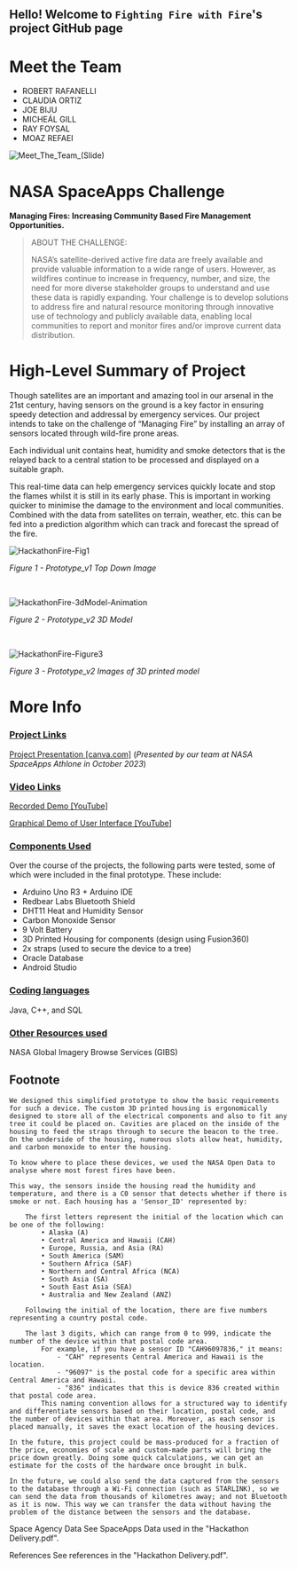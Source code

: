 ## Hello! Welcome to `Fighting Fire with Fire`'s project GitHub page

# Meet the Team 

* ROBERT RAFANELLI
* CLAUDIA ORTIZ
* JOE BIJU
* MICHEÁL GILL
* RAY FOYSAL
* MOAZ REFAEI

![Meet_The_Team_(Slide)](https://github.com/c-a00/HackathonFire/assets/79516500/f695662e-923e-429d-b34a-b09359419506)

# NASA SpaceApps Challenge
**Managing Fires: Increasing Community Based Fire Management Opportunities.**

> ABOUT THE CHALLENGE:
>
> NASA’s satellite-derived active fire data are freely available and provide valuable information to a wide range of users. However, as wildfires continue to increase in frequency, number, and size, the need for more diverse stakeholder groups to understand and use these data is rapidly expanding. Your challenge is to develop solutions to address fire and natural resource monitoring through innovative use of technology and publicly available data, enabling local communities to report and monitor fires and/or improve current data distribution.

# High-Level Summary of Project
Though satellites are an important and amazing tool in our arsenal in the 21st century, having sensors on the ground is a key factor in ensuring speedy detection and addressal by emergency services. Our project intends to take on the challenge of “Managing Fire” by installing an array of sensors located through wild-fire prone areas. 

Each individual unit contains heat, humidity and smoke detectors that is the relayed back to a central station to be processed and displayed on a suitable graph. 

This real-time data can help emergency services quickly locate and stop the flames whilst it is still in its early phase. This is important in working quicker to minimise the damage to the environment and local communities. Combined with the data from satellites on terrain, weather, etc. this can be fed into a prediction algorithm which can track and forecast the spread of the fire.

![HackathonFire-Fig1](https://github.com/c-a00/HackathonFire/assets/79516500/31e6a2fb-c975-4946-b01e-88849ba585c6)

_Figure 1 - Prototype_v1 Top Down Image_
<p>&nbsp;</p>

![HackathonFire-3dModel-Animation](https://github.com/c-a00/HackathonFire/assets/79516500/e36688db-775d-403b-bc3a-7f51743b50f6)

_Figure 2 - Prototype_v2 3D Model_
<p>&nbsp;</p>

![HackathonFire-Figure3](https://github.com/c-a00/HackathonFire/assets/79516500/f0ed36a5-e759-452f-a970-5cd8ff9ffca3)

_Figure 3 - Prototype_v2 Images of 3D printed model_
#    More Info
### <u>Project Links</u>
[Project Presentation [canva.com]](https://www.canva.com/design/DAFwkVmWuFw/x4a1gZBLiGtskBXygZIdHw/edit?utm_content=DAFwkVmWuFw&amp;utm_campaign=designshare&amp;utm_medium=link2&amp;utm_source=sharebutton)
(_Presented by our team at NASA SpaceApps Athlone in October 2023_)

### <u>Video Links</u>
[Recorded Demo [YouTube]](https://youtu.be/mCscuKfXkJo?feature=shared)

[Graphical Demo of User Interface [YouTube]](https://youtu.be/R-zqj8HamZ0?feature=shared)

### <u>Components Used</U>
Over the course of the projects, the following parts were tested, some of which were included in the final prototype. These include: 
* Arduino Uno R3 + Arduino IDE
* Redbear Labs Bluetooth Shield
* DHT11 Heat and Humidity Sensor
* Carbon Monoxide Sensor
* 9 Volt Battery
* 3D Printed Housing for components (design using Fusion360)
* 2x straps (used to secure the device to a tree)
* Oracle Database
* Android Studio
  
### <u>Coding languages</u>
Java, C++, and SQL

### <u>Other Resources used</u>
NASA Global Imagery Browse Services (GIBS)

## Footnote    
    We designed this simplified prototype to show the basic requirements for such a device. The custom 3D printed housing is ergonomically designed to store all of the electrical components and also to fit any tree it could be placed on. Cavities are placed on the inside of the housing to feed the straps through to secure the beacon to the tree. On the underside of the housing, numerous slots allow heat, humidity, and carbon monoxide to enter the housing.

    To know where to place these devices, we used the NASA Open Data to analyse where most forest fires have been.

    This way, the sensors inside the housing read the humidity and temperature, and there is a C0 sensor that detects whether if there is smoke or not. Each housing has a 'Sensor_ID' represented by:

        The first letters represent the initial of the location which can be one of the following:
            • Alaska (A)
            • Central America and Hawaii (CAH)
            • Europe, Russia, and Asia (RA)
            • South America (SAM)
            • Southern Africa (SAF)
            • Northern and Central Africa (NCA)
            • South Asia (SA)
            • South East Asia (SEA)
            • Australia and New Zealand (ANZ)
        
        Following the initial of the location, there are five numbers representing a country postal code. 
        
        The last 3 digits, which can range from 0 to 999, indicate the number of the device within that postal code area.
            For example, if you have a sensor ID "CAH96097836," it means:
                - "CAH" represents Central America and Hawaii is the location.
                - "96097" is the postal code for a specific area within Central America and Hawaii.
                - "836" indicates that this is device 836 created within that postal code area.
            This naming convention allows for a structured way to identify and differentiate sensors based on their location, postal code, and the number of devices within that area. Moreover, as each sensor is placed manually, it saves the exact location of the housing devices.

    In the future, this project could be mass-produced for a fraction of the price, economies of scale and custom-made parts will bring the price down greatly. Doing some quick calculations, we can get an estimate for the costs of the hardware once brought in bulk. 

    In the future, we could also send the data captured from the sensors to the database through a Wi-Fi connection (such as STARLINK), so we can send the data from thousands of kilometres away; and not Bluetooth as it is now. This way we can transfer the data without having the problem of the distance between the sensors and the database.

Space Agency Data 
    See SpaceApps Data used in the "Hackathon Delivery.pdf".

References 
    See references in the "Hackathon Delivery.pdf".
    
    
